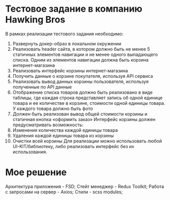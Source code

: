 # Тестовое задание в компанию Hawking Bros
В рамках реализации тестового задания необходимо:
1. Развернуть докер-образ в локальном окружении
2. Реализовать header сайта, в котором должно быть не менее 5 статичных элементов навигации и не менее одного выпадающего списка. Одним из элементов навигации должна быть корзина интернет-магазина
3. Реализовать интерфейс корзины интернет-магазина
4. Получить данные о корзине покупателя, используя API сервиса
5. Реализовать вывод данных корзины пользователя, используя полученные по API данные
6. Отображение списка товаров должно быть реализовано в виде таблицы, где каждая строка представляет запись об одной единице товара и ее количестве в корзине, стоимости одной единицы товара. У каждого товара должно быть фото
7. Должен быть реализован вывод общей стоимости корзины и статичная кнопка «оформить заказ»
Интерфейс корзины должен предусматривать возможность:
1. Изменения количества каждой единицы товара
2. Удаления каждой единицы товара из корзины
3. Очистки всей корзины
Для реализации можно использовать любой UI-KIT/библиотеку, либо реализовать интерфейс без их использования.

# Мое решение
Архитектура приложения - FSD;
Стейт менеджер - Redux Toolkit;
Работа с запросами на сервер - Axios;
Стили - scss modules;
